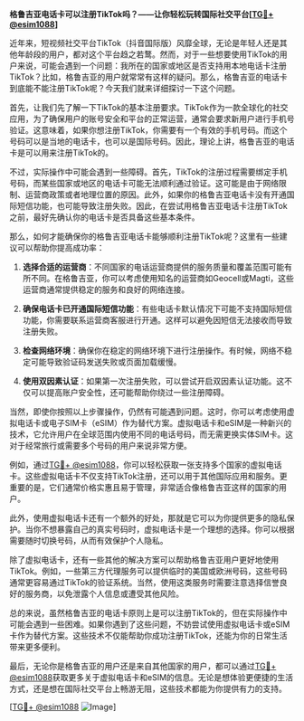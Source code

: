 **格鲁吉亚电话卡可以注册TikTok吗？——让你轻松玩转国际社交平台[[TG💪+ @esim1088](https://t.me/s/esim1088)]**

近年来，短视频社交平台TikTok（抖音国际版）风靡全球，无论是年轻人还是其他年龄段的用户，都对这个平台趋之若鹜。然而，对于一些想要使用TikTok的用户来说，可能会遇到一个问题：我所在的国家或地区是否支持用本地电话卡注册TikTok？比如，格鲁吉亚的用户就常常有这样的疑问。那么，格鲁吉亚的电话卡到底能不能注册TikTok呢？今天我们就来详细探讨一下这个问题。

首先，让我们先了解一下TikTok的基本注册要求。TikTok作为一款全球化的社交应用，为了确保用户的账号安全和平台的正常运营，通常会要求新用户进行手机号验证。这意味着，如果你想注册TikTok，你需要有一个有效的手机号码。而这个号码可以是当地的电话卡，也可以是国际号码。因此，理论上讲，格鲁吉亚的电话卡是可以用来注册TikTok的。

不过，实际操作中可能会遇到一些障碍。首先，TikTok的注册过程需要绑定手机号码，而某些国家或地区的电话卡可能无法顺利通过验证。这可能是由于网络限制、运营商政策或者地理位置的原因。此外，如果你的格鲁吉亚电话卡没有开通国际短信功能，也可能导致注册失败。因此，在尝试用格鲁吉亚电话卡注册TikTok之前，最好先确认你的电话卡是否具备这些基本条件。

那么，如何才能确保你的格鲁吉亚电话卡能够顺利注册TikTok呢？这里有一些建议可以帮助你提高成功率：

1. **选择合适的运营商**：不同国家的电话运营商提供的服务质量和覆盖范围可能有所不同。在格鲁吉亚，你可以考虑使用知名的运营商如Geocell或Magti，这些运营商通常提供稳定的服务和良好的网络连接。

2. **确保电话卡已开通国际短信功能**：有些电话卡默认情况下可能不支持国际短信功能，你需要联系运营商客服进行开通。这样可以避免因短信无法接收而导致注册失败。

3. **检查网络环境**：确保你在稳定的网络环境下进行注册操作。有时候，网络不稳定可能导致验证码发送失败或页面加载缓慢。

4. **使用双因素认证**：如果第一次注册失败，可以尝试开启双因素认证功能。这不仅可以提高账户安全性，还可能帮助你绕过一些注册障碍。

当然，即使你按照以上步骤操作，仍然有可能遇到问题。这时，你可以考虑使用虚拟电话卡或电子SIM卡（eSIM）作为替代方案。虚拟电话卡和eSIM是一种新兴的技术，它允许用户在全球范围内使用不同的电话号码，而无需更换实体SIM卡。这对于经常旅行或需要多个号码的用户来说非常方便。

例如，通过[TG💪+ @esim1088](https://t.me/s/esim1088)，你可以轻松获取一张支持多个国家的虚拟电话卡。这些虚拟电话卡不仅支持TikTok注册，还可以用于其他国际应用和服务。更重要的是，它们通常价格实惠且易于管理，非常适合像格鲁吉亚这样的国家的用户。

此外，使用虚拟电话卡还有一个额外的好处，那就是它可以为你提供更多的隐私保护。当你不想暴露自己的真实号码时，虚拟电话卡是一个理想的选择。你可以根据需要随时切换号码，从而有效保护个人隐私。

除了虚拟电话卡，还有一些其他的解决方案可以帮助格鲁吉亚用户更好地使用TikTok。例如，一些第三方代理服务可以提供临时的美国或欧洲号码，这些号码通常更容易通过TikTok的验证系统。当然，使用这类服务时需要注意选择信誉良好的服务商，以免泄露个人信息或遭受其他风险。

总的来说，虽然格鲁吉亚的电话卡原则上是可以注册TikTok的，但在实际操作中可能会遇到一些困难。如果你遇到了这些问题，不妨尝试使用虚拟电话卡或eSIM卡作为替代方案。这些技术不仅能帮助你成功注册TikTok，还能为你的日常生活带来更多便利。

最后，无论你是格鲁吉亚的用户还是来自其他国家的用户，都可以通过[TG💪+ @esim1088](https://t.me/s/esim1088)获取更多关于虚拟电话卡和eSIM的信息。无论是想体验更便捷的生活方式，还是想在国际社交平台上畅游无阻，这些技术都能为你提供有力的支持。

[[TG💪+ @esim1088](https://t.me/s/esim1088) ![Image](https://i.postimg.cc/4NQfJmqS/Snipaste-2025-05-13-00-14-12.png)]
